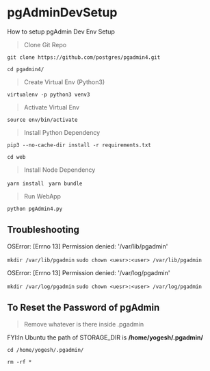 # pgAdminDevSetup
How to setup pgAdmin Dev Env Setup

> Clone Git Repo

```git clone https://github.com/postgres/pgadmin4.git```

```cd pgadmin4/```

> Create Virtual Env (Python3)

```virtualenv -p python3 venv3```

> Activate Virtual Env

```source env/bin/activate```

> Install Python Dependency

```pip3 --no-cache-dir install -r requirements.txt```

```cd web```

> Install Node Dependency

```yarn install ```
```yarn bundle ```

> Run WebApp

```python pgAdmin4.py```

## Troubleshooting 

OSError: [Errno 13] Permission denied: '/var/lib/pgadmin'

```mkdir /var/lib/pgadmin```
```sudo chown <uesr>:<user> /var/lib/pgadmin```

OSError: [Errno 13] Permission denied: '/var/log/pgadmin'

```mkdir /var/log/pgadmin```
```sudo chown <uesr>:<user> /var/log/pgadmin```

## To Reset the Password of pgAdmin

> Remove whatever is there inside .pgadmin

FYI:In Ubuntu the path of STORAGE_DIR is **/home/yogesh/.pgadmin/**

```cd /home/yogesh/.pgadmin/```

```rm -rf *```
